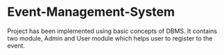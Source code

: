 # Event-Management-System
Project has been implemented using basic concepts of DBMS. It contains two module, Admin and User module which helps user to register to the event. 
